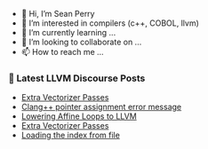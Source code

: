 - 👋 Hi, I’m Sean Perry
- 👀 I’m interested in compilers (c++, COBOL, llvm)
- 🌱 I’m currently learning ...
- 💞️ I’m looking to collaborate on ...
- 📫 How to reach me ...

<!---
s66perry/s66perry is a ✨ special ✨ repository because its `README.md` (this file) appears on your GitHub profile.
You can click the Preview link to take a look at your changes.
--->
### 📕 Latest LLVM Discourse Posts

<!-- DISCOURSE-LLVM:START -->
- [Extra Vectorizer Passes](https://discourse.llvm.org/t/extra-vectorizer-passes/80195#post_3)
- [Clang++ pointer assignment error message](https://discourse.llvm.org/t/clang-pointer-assignment-error-message/80265#post_5)
- [Lowering Affine Loops to LLVM](https://discourse.llvm.org/t/lowering-affine-loops-to-llvm/80279#post_1)
- [Extra Vectorizer Passes](https://discourse.llvm.org/t/extra-vectorizer-passes/80195#post_2)
- [Loading the index from file](https://discourse.llvm.org/t/loading-the-index-from-file/80221#post_10)
<!-- DISCOURSE-LLVM:END -->

